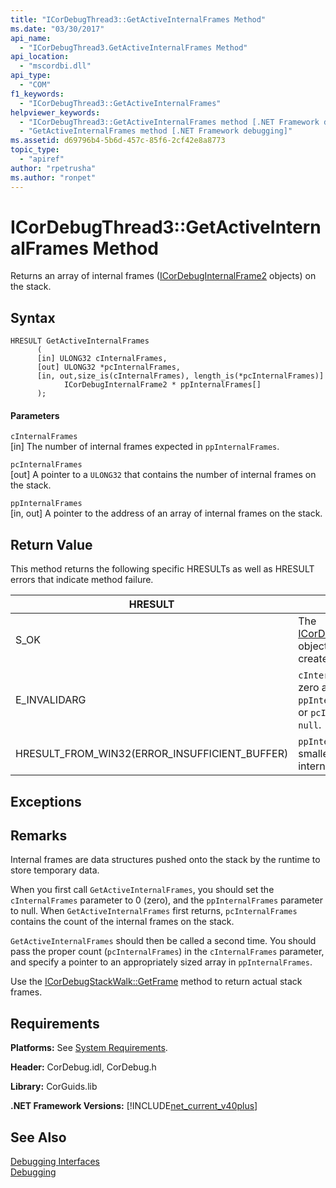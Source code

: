 ```yaml
---
title: "ICorDebugThread3::GetActiveInternalFrames Method"
ms.date: "03/30/2017"
api_name: 
  - "ICorDebugThread3.GetActiveInternalFrames Method"
api_location: 
  - "mscordbi.dll"
api_type: 
  - "COM"
f1_keywords: 
  - "ICorDebugThread3::GetActiveInternalFrames"
helpviewer_keywords: 
  - "ICorDebugThread3::GetActiveInternalFrames method [.NET Framework debugging]"
  - "GetActiveInternalFrames method [.NET Framework debugging]"
ms.assetid: d69796b4-5b6d-457c-85f6-2cf42e8a8773
topic_type: 
  - "apiref"
author: "rpetrusha"
ms.author: "ronpet"
---
```

# ICorDebugThread3::GetActiveInternalFrames Method
Returns an array of internal frames ([ICorDebugInternalFrame2](../../../../docs/framework/unmanaged-api/debugging/icordebuginternalframe2-interface.md) objects) on the stack.  
  
## Syntax  
  
```  
HRESULT GetActiveInternalFrames  
      (  
      [in] ULONG32 cInternalFrames,  
      [out] ULONG32 *pcInternalFrames,  
      [in, out,size_is(cInternalFrames), length_is(*pcInternalFrames)]  
            ICorDebugInternalFrame2 * ppInternalFrames[]  
      );  
```  
  
#### Parameters  
 `cInternalFrames`  
 [in] The number of internal frames expected in `ppInternalFrames`.  
  
 `pcInternalFrames`  
 [out] A pointer to a `ULONG32` that contains the number of internal frames on the stack.  
  
 `ppInternalFrames`  
 [in, out] A pointer to the address of an array of internal frames on the stack.  
  
## Return Value  
 This method returns the following specific HRESULTs as well as HRESULT errors that indicate method failure.  
  
|HRESULT|Description|  
|-------------|-----------------|  
|S_OK|The [ICorDebugInternalFrame2](../../../../docs/framework/unmanaged-api/debugging/icordebuginternalframe2-interface.md) object was successfully created.|  
|E_INVALIDARG|`cInternalFrames` is not zero and `ppInternalFrames` is `null`, or `pcInternalFrames` is `null`.|  
|HRESULT_FROM_WIN32(ERROR_INSUFFICIENT_BUFFER)|`ppInternalFrames` is smaller than the count of internal frames.|  
  
## Exceptions  
  
## Remarks  
 Internal frames are data structures pushed onto the stack by the runtime to store temporary data.  
  
 When you first call `GetActiveInternalFrames`, you should set the `cInternalFrames` parameter to 0 (zero), and the `ppInternalFrames` parameter to null. When `GetActiveInternalFrames` first returns, `pcInternalFrames` contains the count of the internal frames on the stack.  
  
 `GetActiveInternalFrames` should then be called a second time. You should pass the proper count (`pcInternalFrames`) in the `cInternalFrames` parameter, and specify a pointer to an appropriately sized array in `ppInternalFrames`.  
  
 Use the [ICorDebugStackWalk::GetFrame](../../../../docs/framework/unmanaged-api/debugging/icordebugthread3-getactiveinternalframes-method.md) method to return actual stack frames.  
  
## Requirements  
 **Platforms:** See [System Requirements](../../../../docs/framework/get-started/system-requirements.md).  
  
 **Header:** CorDebug.idl, CorDebug.h  
  
 **Library:** CorGuids.lib  
  
 **.NET Framework Versions:** [!INCLUDE[net_current_v40plus](../../../../includes/net-current-v40plus-md.md)]  
  
## See Also  
 [Debugging Interfaces](../../../../docs/framework/unmanaged-api/debugging/debugging-interfaces.md)  
 [Debugging](../../../../docs/framework/unmanaged-api/debugging/index.md)
